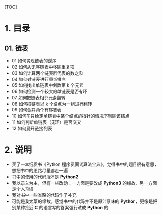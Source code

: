 [TOC]

# 1. 目录

## 01. 链表

- 01 如何实现链表的逆序
- 02 如何从无序链表中移除重复项
- 03 如何计算两个链表所代表的数之和
- 04 如何对链表进行重新排序
- 05 如何找出单链表中倒数第 k 个元素
- 06 如何检测一个较大的单链表是否有环
- 07 如何把链表相邻元素翻转
- 08 如何把链表以 k 个结点为一组进行翻转
- 09 如何合并两个有序链表
- 10 如何在只给定单链表中某个结点的指针的情况下删除该结点
- 11 如何判断单链表（无环）是否交叉
- 12 如何展开链接列表

# 2. 说明

- 买了一本纸质书《Python 程序员面试算法宝典》，觉得书中的题目很有意思，想把书中的思路尽量都走一遍
- 书中的使用的代码版本是 **Python2**
- 我以录入为主，但有一些改动：一方面是要改成 **Python3** 的缘故，另一方面是个人习惯
- 我对书中一些省略的代码作了补充
- 可能是我太菜的缘故，感觉书中的代码并不是原汁原味的 **Python**，更像是把别某种接近 **C** 的语言写的答案强行改成 **Python** 的